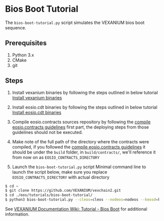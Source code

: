 # Bios Boot Tutorial

The `bios-boot-tutorial.py` script simulates the VEXANIUM bios boot sequence.

## Prerequisites

1. Python 3.x
2. CMake
3. git

## Steps

1. Install vexanium binaries by following the steps outlined in below tutorial
[Install vexanium binaries](https://github.com/VEXANIUM/vexchain2#mac-os-x-brew-install)

2. Install eosio.cdt binaries by following the steps outlined in below tutorial
[Install eosio.cdt binaries](https://github.com/VEXANIUM/eosio.cdt#binary-releases)

3. Compile eosio.contracts sources repository by following the [compile eosio.contracts guidelines](https://github.com/VEXANIUM/vexchain2io.contracts/blob/master/docs/02_compile-and-deploy.md) first part, the deploying steps from those guidelines should not be executed.

4. Make note of the full path of the directory where the contracts were compiled, if you followed the [compile eosio.contracts guidelines](https://github.com/VEXANIUM/vexchain2io.contracts/blob/master/docs/02_compile-and-deploy.md) it should be under the `build` folder, in `build/contracts/`, we'll reference it from now on as `EOSIO_CONTRACTS_DIRECTORY`

5. Launch the `bios-boot-tutorial.py` script
Minimal command line to launch the script below, make sure you replace `EOSIO_CONTRACTS_DIRECTORY` with actual directory

```bash
$ cd ~
$ git clone https://github.com/VEXANIUM/vexchain2.git
$ cd ./eos/tutorials/bios-boot-tutorial/
$ python3 bios-boot-tutorial.py --cleos=cleos --nodeos=nodeos --keosd=keosd --contracts-dir="EOSIO_CONTRACTS_DIRECTORY" -w -a

```

See [VEXANIUM Documentation Wiki: Tutorial - Bios Boot](https://github.com/VEXANIUM/vexchain2.1/wiki/Tutorial-Bios-Boot-Sequence) for additional information.
